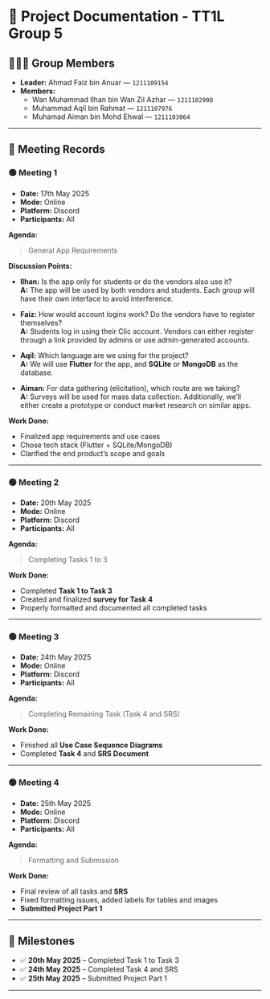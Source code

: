 # 📱 Project Documentation - TT1L Group 5

## 🧑‍🤝‍🧑 Group Members

- **Leader:** Ahmad Faiz bin Anuar — `1211109154`  
- **Members:**
  - Wan Muhammad Ilhan bin Wan Zil Azhar — `1211102908`
  - Muhammad Aqil bin Rahmat — `1211107976`
  - Muhamad Aiman bin Mohd Ehwal — `1211103064`

---

## 📝 Meeting Records

### 🟢 Meeting 1
- **Date:** 17th May 2025  
- **Mode:** Online  
- **Platform:** Discord  
- **Participants:** All  

**Agenda:**  
> General App Requirements

**Discussion Points:**
- **Ilhan:** Is the app only for students or do the vendors also use it?  
  **A:** The app will be used by both vendors and students. Each group will have their own interface to avoid interference.

- **Faiz:** How would account logins work? Do the vendors have to register themselves?  
  **A:** Students log in using their Clic account. Vendors can either register through a link provided by admins or use admin-generated accounts.

- **Aqil:** Which language are we using for the project?  
  **A:** We will use **Flutter** for the app, and **SQLite** or **MongoDB** as the database.

- **Aiman:** For data gathering (elicitation), which route are we taking?  
  **A:** Surveys will be used for mass data collection. Additionally, we’ll either create a prototype or conduct market research on similar apps.

**Work Done:**
- Finalized app requirements and use cases
- Chose tech stack (Flutter + SQLite/MongoDB)
- Clarified the end product’s scope and goals

---

### 🟢 Meeting 2
- **Date:** 20th May 2025  
- **Mode:** Online  
- **Platform:** Discord  
- **Participants:** All  

**Agenda:**  
> Completing Tasks 1 to 3

**Work Done:**
- Completed **Task 1 to Task 3**
- Created and finalized **survey for Task 4**
- Properly formatted and documented all completed tasks

---

### 🟢 Meeting 3
- **Date:** 24th May 2025  
- **Mode:** Online  
- **Platform:** Discord  
- **Participants:** All  

**Agenda:**  
> Completing Remaining Task (Task 4 and SRS)

**Work Done:**
- Finished all **Use Case Sequence Diagrams**
- Completed **Task 4** and **SRS Document**

---

### 🟢 Meeting 4
- **Date:** 25th May 2025  
- **Mode:** Online  
- **Platform:** Discord  
- **Participants:** All  

**Agenda:**  
> Formatting and Submission

**Work Done:**
- Final review of all tasks and **SRS**
- Fixed formatting issues, added labels for tables and images
- **Submitted Project Part 1**

---

## 🚀 Milestones

- ✅ **20th May 2025** – Completed Task 1 to Task 3  
- ✅ **24th May 2025** – Completed Task 4 and SRS  
- ✅ **25th May 2025** – Submitted Project Part 1

---

